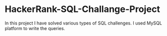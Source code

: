 # HackerRank-SQL-Challange-Project
In this project I have solved various types of SQL challenges. I used MySQL platform to write the queries. 
